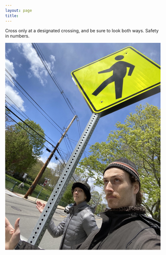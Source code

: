 ```yaml
---
layout: page
title: 
---
```


Cross only at a designated crossing, and be sure to look both ways. Safety in numbers.

<a href="/assets/bluebird/12.jpg">
<img src="/assets/bluebird/12.jpg" width="500" class="centerimg"/>
</a>

